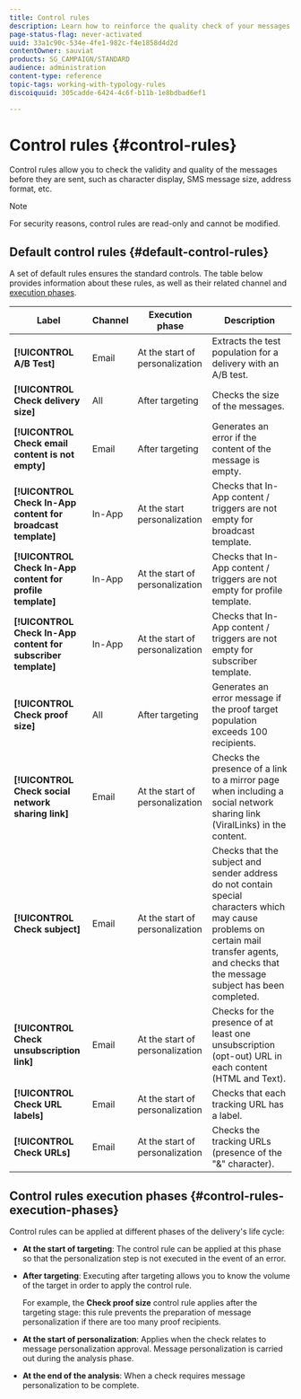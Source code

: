 ```yaml
---
title: Control rules
description: Learn how to reinforce the quality check of your messages with control rules.
page-status-flag: never-activated
uuid: 33a1c90c-534e-4fe1-982c-f4e1858d4d2d
contentOwner: sauviat
products: SG_CAMPAIGN/STANDARD
audience: administration
content-type: reference
topic-tags: working-with-typology-rules
discoiquuid: 305cadde-6424-4c6f-b11b-1e8bdbad6ef1

---
```


# Control rules {#control-rules}

Control rules allow you to check the validity and quality of the messages before they are sent, such as character display, SMS message size, address format, etc.

>[!NOTE]
>
>For security reasons, control rules are read-only and cannot be modified.

## Default control rules {#default-control-rules}

A set of default rules ensures the standard controls. The table below provides information about these rules, as well as their related channel and [execution phases](#control-rules-execution-phases).

Label | Channel | Execution phase | Description
---------|----------|---------|---------
 **[!UICONTROL A/B Test]** | Email | At the start of personalization | Extracts the test population for a delivery with an A/B test.
 **[!UICONTROL Check delivery size]** | All | After targeting | Checks the size of the messages.
 **[!UICONTROL Check email content is not empty]** | Email | After targeting | Generates an error if the content of the message is empty.
 **[!UICONTROL Check In-App content for broadcast template]** | In-App | At the start personalization | Checks that In-App content / triggers are not empty for broadcast template.
 **[!UICONTROL Check In-App content for profile template]** | In-App | At the start of personalization | Checks that In-App content / triggers are not empty for profile template.
 **[!UICONTROL Check In-App content for subscriber template]** | In-App | At the start of personalization | Checks that In-App content / triggers are not empty for subscriber template.
 **[!UICONTROL Check proof size]**| All | After targeting | Generates an error message if the proof target population exceeds 100 recipients.
 **[!UICONTROL Check social network sharing link]** | Email | At the start of personalization | Checks the presence of a link to a mirror page when including a social network sharing link (ViralLinks) in the content.
 **[!UICONTROL Check subject]** | Email | At the start of personalization | Checks that the subject and sender address do not contain special characters which may cause problems on certain mail transfer agents, and checks that the message subject has been completed.
 **[!UICONTROL Check unsubscription link]** | Email | At the start of personalization | Checks for the presence of at least one unsubscription (opt-out) URL in each content (HTML and Text).
 **[!UICONTROL Check URL labels]** | Email | At the start of personalization | Checks that each tracking URL has a label.
 **[!UICONTROL Check URLs]** | Email | At the start of personalization | Checks the tracking URLs (presence of the "&" character).

## Control rules execution phases {#control-rules-execution-phases}

Control rules can be applied at different phases of the delivery's life cycle:

* **At the start of targeting**: The control rule can be applied at this phase so that the personalization step is not executed in the event of an error.

* **After targeting**: Executing after targeting allows you to know the volume of the target in order to apply the control rule.

  For example, the **Check proof size** control rule applies after the targeting stage: this rule prevents the preparation of message personalization if there are too many proof recipients.

* **At the start of personalization**: Applies when the check relates to message personalization approval. Message personalization is carried out during the analysis phase.

* **At the end of the analysis**: When a check requires message personalization to be complete.
